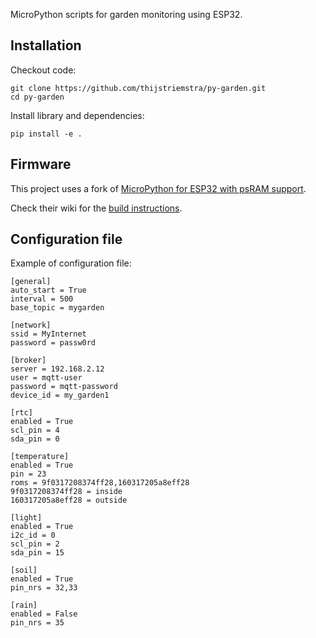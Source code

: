 MicroPython scripts for garden monitoring using ESP32.

Installation
------------

Checkout code:

```
git clone https://github.com/thijstriemstra/py-garden.git
cd py-garden
```

Install library and dependencies:

```
pip install -e .
```

Firmware
--------

This project uses a fork of [MicroPython for ESP32 with psRAM support](https://github.com/loboris/MicroPython_ESP32_psRAM_LoBo).

Check their wiki for the [build instructions](https://github.com/loboris/MicroPython_ESP32_psRAM_LoBo/wiki/build).

Configuration file
------------------

Example of configuration file:

```
[general]
auto_start = True
interval = 500
base_topic = mygarden

[network]
ssid = MyInternet
password = passw0rd

[broker]
server = 192.168.2.12
user = mqtt-user
password = mqtt-password
device_id = my_garden1

[rtc]
enabled = True
scl_pin = 4
sda_pin = 0

[temperature]
enabled = True
pin = 23
roms = 9f0317208374ff28,160317205a8eff28
9f0317208374ff28 = inside
160317205a8eff28 = outside

[light]
enabled = True
i2c_id = 0
scl_pin = 2
sda_pin = 15

[soil]
enabled = True
pin_nrs = 32,33

[rain]
enabled = False
pin_nrs = 35
```